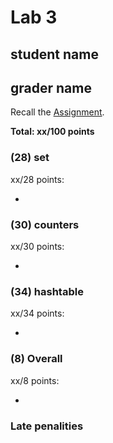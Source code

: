 # Lab 3

## student name

## grader name

Recall the [Assignment](https://www.cs.dartmouth.edu/~tjp/cs50/labs/lab3/).

**Total: xx/100 points**

### (28) set

xx/28 points:

* 

### (30) counters

xx/30 points:

* 

### (34) hashtable

xx/34 points:

* 

### (8) Overall

xx/8 points:

*

### Late penalities
